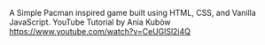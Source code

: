A Simple Pacman inspired game built using HTML, CSS, and Vanilla JavaScript.
YouTube Tutorial by Ania Kubòw https://www.youtube.com/watch?v=CeUGlSl2i4Q
